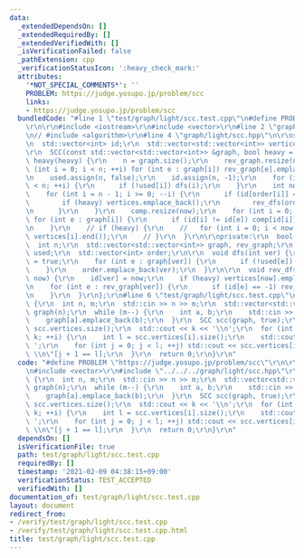 ```yaml
---
data:
  _extendedDependsOn: []
  _extendedRequiredBy: []
  _extendedVerifiedWith: []
  _isVerificationFailed: false
  _pathExtension: cpp
  _verificationStatusIcon: ':heavy_check_mark:'
  attributes:
    '*NOT_SPECIAL_COMMENTS*': ''
    PROBLEM: https://judge.yosupo.jp/problem/scc
    links:
    - https://judge.yosupo.jp/problem/scc
  bundledCode: "#line 1 \"test/graph/light/scc.test.cpp\"\n#define PROBLEM \"https://judge.yosupo.jp/problem/scc\"\
    \r\n\r\n#include <iostream>\r\n#include <vector>\r\n#line 2 \"graph/light/scc.hpp\"\
    \n// #include <algorithm>\r\n#line 4 \"graph/light/scc.hpp\"\n\r\nstruct SCC {\r\
    \n  std::vector<int> id;\r\n  std::vector<std::vector<int>> vertices, comp;\r\n\
    \r\n  SCC(const std::vector<std::vector<int>> &graph, bool heavy = false) : graph(graph),\
    \ heavy(heavy) {\r\n    n = graph.size();\r\n    rev_graph.resize(n);\r\n    for\
    \ (int i = 0; i < n; ++i) for (int e : graph[i]) rev_graph[e].emplace_back(i);\r\
    \n    used.assign(n, false);\r\n    id.assign(n, -1);\r\n    for (int i = 0; i\
    \ < n; ++i) {\r\n      if (!used[i]) dfs(i);\r\n    }\r\n    int now = 0;\r\n\
    \    for (int i = n - 1; i >= 0; --i) {\r\n      if (id[order[i]] == -1) {\r\n\
    \        if (heavy) vertices.emplace_back();\r\n        rev_dfs(order[i], now++);\r\
    \n      }\r\n    }\r\n    comp.resize(now);\r\n    for (int i = 0; i < n; ++i)\
    \ for (int e : graph[i]) {\r\n      if (id[i] != id[e]) comp[id[i]].emplace_back(id[e]);\r\
    \n    }\r\n    // if (heavy) {\r\n    //   for (int i = 0; i < now; ++i) std::sort(vertices[i].begin(),\
    \ vertices[i].end());\r\n    // }\r\n  }\r\n\r\nprivate:\r\n  bool heavy;\r\n\
    \  int n;\r\n  std::vector<std::vector<int>> graph, rev_graph;\r\n  std::vector<bool>\
    \ used;\r\n  std::vector<int> order;\r\n\r\n  void dfs(int ver) {\r\n    used[ver]\
    \ = true;\r\n    for (int e : graph[ver]) {\r\n      if (!used[e]) dfs(e);\r\n\
    \    }\r\n    order.emplace_back(ver);\r\n  }\r\n\r\n  void rev_dfs(int ver, int\
    \ now) {\r\n    id[ver] = now;\r\n    if (heavy) vertices[now].emplace_back(ver);\r\
    \n    for (int e : rev_graph[ver]) {\r\n      if (id[e] == -1) rev_dfs(e, now);\r\
    \n    }\r\n  }\r\n};\r\n#line 6 \"test/graph/light/scc.test.cpp\"\n\r\nint main()\
    \ {\r\n  int n, m;\r\n  std::cin >> n >> m;\r\n  std::vector<std::vector<int>>\
    \ graph(n);\r\n  while (m--) {\r\n    int a, b;\r\n    std::cin >> a >> b;\r\n\
    \    graph[a].emplace_back(b);\r\n  }\r\n  SCC scc(graph, true);\r\n  int k =\
    \ scc.vertices.size();\r\n  std::cout << k << '\\n';\r\n  for (int i = 0; i <\
    \ k; ++i) {\r\n    int l = scc.vertices[i].size();\r\n    std::cout << l << '\
    \ ';\r\n    for (int j = 0; j < l; ++j) std::cout << scc.vertices[i][j] << \"\
    \ \\n\"[j + 1 == l];\r\n  }\r\n  return 0;\r\n}\r\n"
  code: "#define PROBLEM \"https://judge.yosupo.jp/problem/scc\"\r\n\r\n#include <iostream>\r\
    \n#include <vector>\r\n#include \"../../../graph/light/scc.hpp\"\r\n\r\nint main()\
    \ {\r\n  int n, m;\r\n  std::cin >> n >> m;\r\n  std::vector<std::vector<int>>\
    \ graph(n);\r\n  while (m--) {\r\n    int a, b;\r\n    std::cin >> a >> b;\r\n\
    \    graph[a].emplace_back(b);\r\n  }\r\n  SCC scc(graph, true);\r\n  int k =\
    \ scc.vertices.size();\r\n  std::cout << k << '\\n';\r\n  for (int i = 0; i <\
    \ k; ++i) {\r\n    int l = scc.vertices[i].size();\r\n    std::cout << l << '\
    \ ';\r\n    for (int j = 0; j < l; ++j) std::cout << scc.vertices[i][j] << \"\
    \ \\n\"[j + 1 == l];\r\n  }\r\n  return 0;\r\n}\r\n"
  dependsOn: []
  isVerificationFile: true
  path: test/graph/light/scc.test.cpp
  requiredBy: []
  timestamp: '2021-02-09 04:38:15+09:00'
  verificationStatus: TEST_ACCEPTED
  verifiedWith: []
documentation_of: test/graph/light/scc.test.cpp
layout: document
redirect_from:
- /verify/test/graph/light/scc.test.cpp
- /verify/test/graph/light/scc.test.cpp.html
title: test/graph/light/scc.test.cpp
---
```

